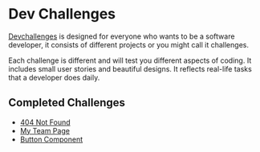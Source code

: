 # Dev Challenges

[Devchallenges](https://devchallenges.io/) is designed for everyone who wants to be a software developer, it consists of different projects or you might call it challenges.

Each challenge is different and will test you different aspects of coding. It includes small user stories and beautiful designs. It reflects real-life tasks that a developer does daily.

## Completed Challenges

- [404 Not Found](https://dev-challenges-delta.vercel.app/404-not-found/index.html)
- [My Team Page](https://dev-challenges-delta.vercel.app/my-team-page/index.html)
- [Button Component](https://dev-challenges-delta.vercel.app/button-component/build/index.html)
